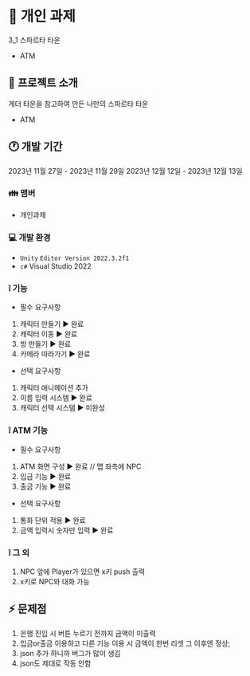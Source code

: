 # 📗 개인 과제
3_1 스파르타 타운
+ ATM

## 📄 프로젝트 소개
게더 타운을 참고하여 만든 나만의 스파르타 타운
+ ATM

## 🕐 개발 기간
2023년 11월 27일 - 2023년 11월 29일
2023년 12월 12일 - 2023년 12월 13일

### 👪 맴버
- 개인과제
  
### 💻 개발 환경
- `Unity` `Editor Version 2022.3.2f1`
- `c#` Visual Studio 2022

### ❕ 기능
- 필수 요구사항
1. 캐릭터 만들기 ▶ 완료
2. 캐릭터 이동 ▶ 완료
3. 방 만들기 ▶ 완료
4. 카메라 따라가기 ▶ 완료
  
- 선택 요구사항
1. 캐릭터 애니메이션 추가
2. 이름 입력 시스템 ▶ 완료
3. 캐릭터 선택 시스템 ▶ 미완성

### ❕ ATM 기능
- 필수 요구사항
1. ATM 화면 구성 ▶ 완료 // 맵 좌측에 NPC
2. 입금 기능 ▶ 완료
3. 출금 기능 ▶ 완료

- 선택 요구사항
1. 통화 단위 적용 ▶ 완료
2. 금액 입력시 숫자만 입력 ▶ 완료

### ❕ 그 외
1. NPC 앞에 Player가 있으면 x키 push 출력
2. x키로 NPC와 대화 가능

## ⚡ 문제점
1. 은행 진입 시 버튼 누르기 전까지 금액이 미출력
2. 입금or출금 이용하고 다른 기능 이용 시 금액이 한번 리셋 그 이후엔 정상;
3. json 추가 하니까 버그가 많이 생김
4. json도 제대로 작동 안함
   
